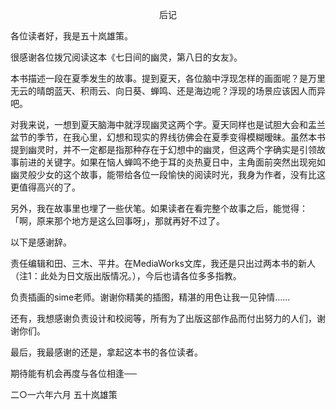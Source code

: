 <p align="center">后记</p>

各位读者好，我是五十岚雄策。

很感谢各位拨冗阅读这本《七日间的幽灵，第八日的女友》。

本书描述一段在夏季发生的故事。提到夏天，各位脑中浮现怎样的画面呢？是万里无云的晴朗蓝天、积雨云、向日葵、蝉鸣、还是海边呢？浮现的场景应该因人而异吧。

对我来说，一想到夏天脑海中就浮现幽灵这两个字。夏天同样也是试胆大会和盂兰盆节的季节，在我心里，幻想和现实的界线彷佛会在夏季变得模糊暧昧。虽然本书提到幽灵时，并不一定都是指那种存在于幻想中的幽灵，但这两个字确实是引领故事前进的关键字。如果在恼人蝉鸣不绝于耳的炎热夏日中，主角面前突然出现宛如幽灵般少女的这个故事，能带给各位一段愉快的阅读时光，我身为作者，没有比这更值得高兴的了。

另外，我在故事里也埋了一些伏笔。如果读者在看完整个故事之后，能觉得：「啊，原来那个地方是这么回事呀」，那就再好不过了。

以下是感谢辞。

责任编辑和田、三木、平井。在MediaWorks文库，我还是只出过两本书的新人（注1：此处为日文版出版情况。），今后也请各位多多指教。

负责插画的sime老师。谢谢你精美的插图，精湛的用色让我一见钟情……

还有，我想感谢负责设计和校阅等，所有为了出版这部作品而付出努力的人们，谢谢你们。

最后，我最感谢的还是，拿起这本书的各位读者。

期待能有机会再度与各位相逢──

二○一六年六月 五十岚雄策

